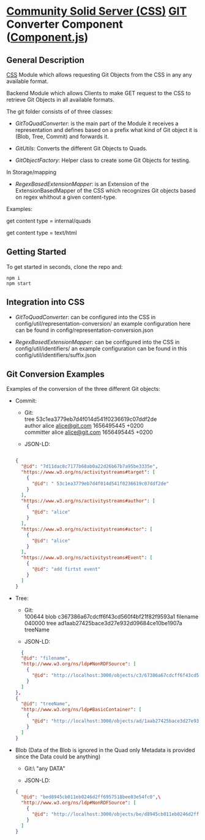 # [Community Solid Server (CSS)](https://github.com/CommunitySolidServer/CommunitySolidServer) [GIT](https://git-scm.com/) Converter Component ([Component.js](https://componentjs.com/))

## General Description

[CSS](https://github.com/CommunitySolidServer/CommunitySolidServer) Module which allows requesting Git Objects from the CSS in any any available format.

Backend Module which allows Clients to make GET request to the CSS to retrieve Git Objects in all available formats.

The git folder consists of of three classes:

* *GitToQuadConverter*: is the main part of the Module it receives a representation and defines based on a prefix what kind of Git object it is (Blob, Tree, Commit) and forwards it.

* *GitUtils*: Converts the different Git Objects to Quads.

* *GitObjectFactory*: Helper class to create some Git Objects for testing.

In Storage/mapping

* *RegexBasedExtensionMapper*: is an Extension of the ExtensionBasedMapper of the CSS which recognizes Git objects based on regex whithout a given content-type.





Examples:

get content type = internal/quads

get content type = text/html

## Getting Started

To get started in seconds, clone the repo and:
```
npm i
npm start
```

## Integration into CSS

* *GitToQuadConverter*: can be configured into the CSS in config/util/representation-conversion/ an example configuration here can be found in config/representation-conversion.json

* *RegexBasedExtensionMapper*: can be configured into the CSS in config/util/identifiers/ an example configuration can be found in this config/util/identifiers/suffix.json


## Git Conversion Examples

Examples of the conversion of the three different Git objects:

- Commit:
    - Git:\
        tree 53c1ea3779eb7d4f014d541f0236619c07ddf2de\
        author alice <alice@git.com> 1656495445 +0200\
        committer alice <alice@git.com> 1656495445 +0200


    - JSON-LD:

  ```json

  {
    "@id": "7d11dac8c7177b68ab0a22d26b67b7a95be3335e",
    "https://www.w3.org/ns/activitystreams#target": [
      {
        "@id": " 53c1ea3779eb7d4f014d541f0236619c07ddf2de"
      }
    ],
    "https://www.w3.org/ns/activitystreams#author": [
      {
        "@id": "alice"
      }
    ],
    "https://www.w3.org/ns/activitystreams#actor": [
      {
        "@id": "alice"
      }
    ],
    "https://www.w3.org/ns/activitystreams#Event": [
      {
        "@id": "add firtst event"
      }
    ]
  }
  ```



- Tree:
    - Git:\
        100644 blob c367386a67cdcff6f43cd560f4bf21f82f9593a1    filename\
        040000 tree ad1aab27425bace3d27e932d09684ce10be1907a    treeName

    - JSON-LD:
  ```json
    {
    "@id": "filename",
    "http://www.w3.org/ns/ldp#NonRDFSource": [
      {
        "@id": "http://localhost:3000/objects/c3/67386a67cdcff6f43cd560f4bf21f82f9593a1"
      }
    ]
  },
  {
    "@id": "treeName",
    "http://www.w3.org/ns/ldp#BasicContainer": [
      {
        "@id": "http://localhost:3000/objects/ad/1aab27425bace3d27e932d09684ce10be1907a"
      }
    ]
  }
  ```




- Blob (Data of the Blob is ignored in the Quad only Metadata is provided since the Data could be anything)
    
    - Git:\ 
        "any DATA"

    - JSON-LD:
  ```json
  {
    "@id": "bed8945cb011eb0246d2ff6957518bee03e54fc0",\
    "http://www.w3.org/ns/ldp#NonRDFSource": [
      {
        "@id": "http://localhost:3000/objects/be/d8945cb011eb0246d2ff6957518bee03e54fc0"
      }
    ]
  }
  ```

    





